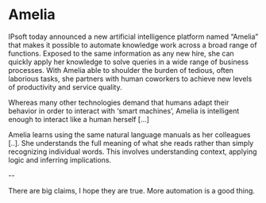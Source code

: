 # Amelia

IPsoft today announced a new artificial intelligence platform named
“Amelia” that makes it possible to automate knowledge work across a
broad range of functions. Exposed to the same information as any new
hire, she can quickly apply her knowledge to solve queries in a wide
range of business processes. With Amelia able to shoulder the burden
of tedious, often laborious tasks, she partners with human coworkers
to achieve new levels of productivity and service quality.

Whereas many other technologies demand that humans adapt their
behavior in order to interact with ‘smart machines’, Amelia is
intelligent enough to interact like a human herself [...]

Amelia learns using the same natural language manuals as her
colleagues [..]. She understands the full meaning of what she reads
rather than simply recognizing individual words. This involves
understanding context, applying logic and inferring implications.

--

There are big claims, I hope they are true. More automation is a good
thing.










